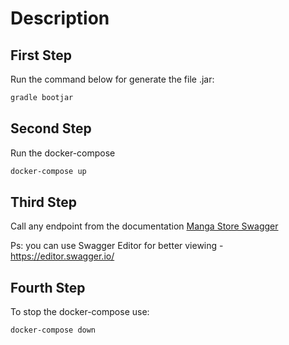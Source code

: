 # Description

## First Step
Run the command below for generate the file .jar: 
```bash
gradle bootjar
```

## Second Step
Run the docker-compose
```bash
docker-compose up
```

## Third Step
Call any endpoint from the documentation [Manga Store Swagger](swagger.yaml)

Ps: you can use Swagger Editor for better viewing - https://editor.swagger.io/

## Fourth Step
To stop the docker-compose use:
```bash
docker-compose down
```







